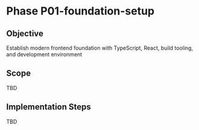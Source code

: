 # Phase P01-foundation-setup

## Objective
Establish modern frontend foundation with TypeScript, React, build tooling, and development environment

## Scope
TBD

## Implementation Steps
TBD
